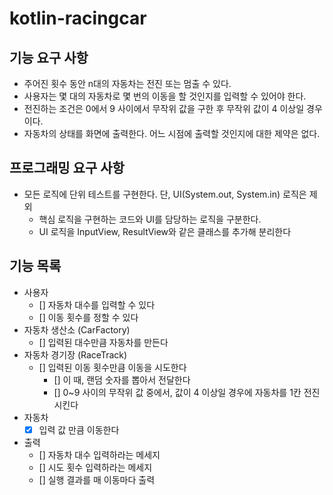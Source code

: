 # kotlin-racingcar
## 기능 요구 사항 
- 주어진 횟수 동안 n대의 자동차는 전진 또는 멈출 수 있다.
- 사용자는 몇 대의 자동차로 몇 번의 이동을 할 것인지를 입력할 수 있어야 한다.
- 전진하는 조건은 0에서 9 사이에서 무작위 값을 구한 후 무작위 값이 4 이상일 경우이다.
- 자동차의 상태를 화면에 출력한다. 어느 시점에 출력할 것인지에 대한 제약은 없다.

## 프로그래밍 요구 사항 
- 모든 로직에 단위 테스트를 구현한다. 단, UI(System.out, System.in) 로직은 제외
  - 핵심 로직을 구현하는 코드와 UI를 담당하는 로직을 구분한다.
  - UI 로직을 InputView, ResultView와 같은 클래스를 추가해 분리한다

## 기능 목록
- 사용자 
  - [] 자동차 대수를 입력할 수 있다 
  - [] 이동 횟수를 정할 수 있다
- 자동차 생산소 (CarFactory)
  - [] 입력된 대수만큼 자동차를 만든다
- 자동차 경기장 (RaceTrack)
  - [] 입력된 이동 횟수만큼 이동을 시도한다
    - [] 이 때, 랜덤 숫자를 뽑아서 전달한다 
    - [] 0~9 사이의 무작위 값 중에서, 값이 4 이상일 경우에 자동차를 1칸 전진시킨다 
- 자동차
  - [x] 입력 값 만큼 이동한다
- 출력
  - [] 자동차 대수 입력하라는 메세지
  - [] 시도 횟수 입력하라는 메세지
  - [] 실행 결과를 매 이동마다 출력 